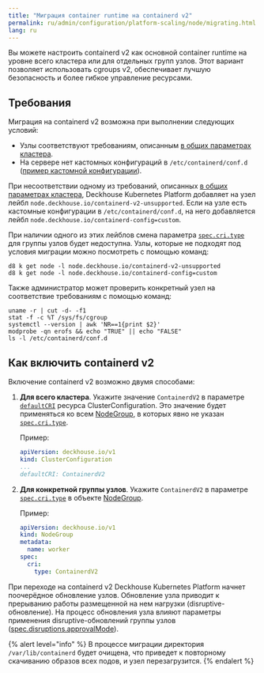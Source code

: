 ```yaml
---
title: "Миграция container runtime на containerd v2"
permalink: ru/admin/configuration/platform-scaling/node/migrating.html
lang: ru
---
```


Вы можете настроить containerd v2 как основной container runtime на уровне всего кластера или для отдельных групп узлов. Этот вариант позволяет использовать cgroups v2, обеспечивает лучшую безопасность и более гибкое управление ресурсами.

## Требования

Миграция на containerd v2 возможна при выполнении следующих условий:

- Узлы соответствуют требованиям, описанным [в общих параметрах кластера](/products/kubernetes-platform/documentation/v1/reference/api/cr.html#clusterconfiguration-defaultcri).
- На сервере нет кастомных конфигураций в `/etc/containerd/conf.d` ([пример кастомной конфигурации](/modules/node-manager/faq.html#как-использовать-containerd-с-поддержкой-nvidia-gpu)).

При несоответствии одному из требований, описанных [в общих параметрах кластера](/products/kubernetes-platform/documentation/v1/reference/api/cr.html#clusterconfiguration-defaultcri), Deckhouse Kubernetes Platform добавляет на узел лейбл `node.deckhouse.io/containerd-v2-unsupported`. Если  на узле есть кастомные конфигурации  в `/etc/containerd/conf.d`, на него добавляется лейбл `node.deckhouse.io/containerd-config=custom`.

При наличии одного из этих лейблов cмена параметра [`spec.cri.type`](/modules/node-manager/cr.html#nodegroup-v1-spec-cri-type) для группы узлов будет недоступна. Узлы, которые не подходят под условия миграции можно посмотреть с помощью команд:

```shell
d8 k get node -l node.deckhouse.io/containerd-v2-unsupported
d8 k get node -l node.deckhouse.io/containerd-config=custom
```

Также администратор может проверить конкретный узел на соответствие требованиям с помощью команд:

```shell
uname -r | cut -d- -f1
stat -f -c %T /sys/fs/cgroup
systemctl --version | awk 'NR==1{print $2}'
modprobe -qn erofs && echo "TRUE" || echo "FALSE"
ls -l /etc/containerd/conf.d
```

## Как включить containerd v2

Включение containerd v2 возможно двумя способами:

1. **Для всего кластера**. Укажите значение `ContainerdV2` в параметре [`defaultCRI`](/products/kubernetes-platform/documentation/v1/reference/api/cr.html#clusterconfiguration-defaultcri) ресурса ClusterConfiguration. Это значение будет применяться ко всем [NodeGroup](/modules/node-manager/cr.html#nodegroup), в которых явно не указан [`spec.cri.type`](/modules/node-manager/cr.html#nodegroup-v1-spec-cri-type).

   Пример:

   ```yaml
   apiVersion: deckhouse.io/v1
   kind: ClusterConfiguration
   ...
   defaultCRI: ContainerdV2
   ```

1. **Для конкретной группы узлов**. Укажите `ContainerdV2` в параметре [`spec.cri.type`](/modules/node-manager/cr.html#nodegroup-v1-spec-cri-type) в объекте [NodeGroup](/modules/node-manager/cr.html#nodegroup).

   Пример:

   ```yaml
   apiVersion: deckhouse.io/v1
   kind: NodeGroup
   metadata:
     name: worker
   spec:
     cri:
       type: ContainerdV2
   ```

При переходе на containerd v2 Deckhouse Kubernetes Platform начнет поочерёдное обновление узлов.
Обновление узла приводит к прерыванию работы размещенной на нем нагрузки (disruptive-обновление). На процесс обновления узла влияют параметры применения disruptive-обновлений группы узлов ([spec.disruptions.approvalMode](/modules/node-manager/cr.html#nodegroup-v1-spec-disruptions-approvalmode)).

{% alert level="info" %}
В процессе миграции директория `/var/lib/containerd` будет очищена, что приведет к повторному скачиванию образов всех подов, и узел перезагрузится.
{% endalert %}
